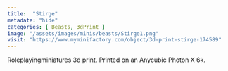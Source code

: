 ```yaml
---
title:  "Stirge"
metadate: "hide"
categories: [ Beasts, 3dPrint ]
image: "/assets/images/minis/beasts/Stirge1.png"
visit: "https://www.myminifactory.com/object/3d-print-stirge-174589"
---
```

Roleplayingminiatures 3d print. Printed on an Anycubic Photon X 6k.